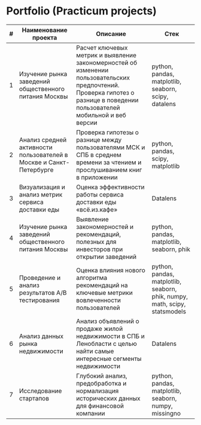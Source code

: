 # Portfolio (Practicum projects)
| #  | Наименование проекта                                              | Описание                                                                                                                                         | Стек                                                                                      |
|----|-------------------------------------------------------------------|--------------------------------------------------------------------------------------------------------------------------------------------------|-------------------------------------------------------------------------------------------|
| 1  | Изучение рынка заведений общественного питания Москвы            | Расчет ключевых метрик и выявление закономерностей об изменении пользовательских предпочтений. Проверка гипотез о разнице в поведении пользователей мобильной и веб версии | python, pandas, matplotlib, seaborn, scipy, datalens                                     |
| 2  | Анализ средней активности пользователей в Москве и Санкт-Петербурге | Проверка гипотезы о разнице между пользователями МСК и СПБ в среднем времени за чтением и прослушиванием книг в приложении                     | python, pandas, scipy, matplotlib                                                        |
| 3  | Визуализация и анализ метрик сервиса доставки еды                | Оценка эффективности работы сервиса доставки еды «всё.из.кафе»                                                                                   | Datalens                                                                                 |
| 4  | Изучение рынка заведений общественного питания Москвы            | Выявление закономерностей и рекомендаций, полезных для инвесторов при открытии заведений                                                        | python, pandas, matplotlib, seaborn, phik                                                |
| 5  | Проведение и анализ результатов A/B тестирования                 | Оценка влияния нового алгоритма рекомендаций на ключевые метрики вовлеченности пользователей                                                     | python, pandas, matplotlib, seaborn, phik, numpy, math, scipy, statsmodels              |
| 6  | Анализ данных рынка недвижимости                                 | Анализ объявлений о продаже жилой недвижимости в СПБ и Ленобласти с целью найти самые интересные сегменты недвижимости                          | Datalens                                                                                 |
| 7  | Исследование стартапов                                           | Глубокий анализ, предобработка и нормализация исторических данных для финансовой компании                                                       | python, pandas, matplotlib, seaborn, numpy, missingno     
